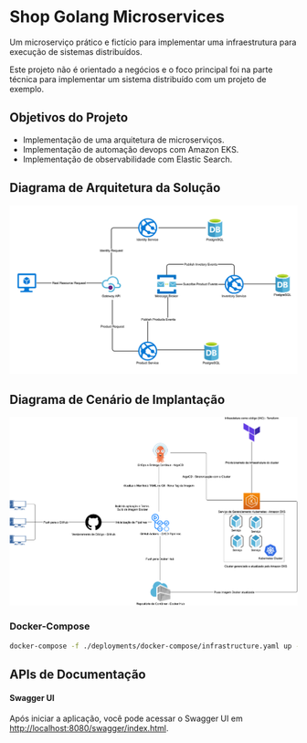 # Shop Golang Microservices

Um microserviço prático e fictício para implementar uma infraestrutura para execução de sistemas distribuídos.

Este projeto não é orientado a negócios e o foco principal foi na parte técnica para implementar um sistema distribuído com um projeto de exemplo.

## Objetivos do Projeto

- Implementação de uma arquitetura de microserviços.
- Implementação de automação devops com Amazon EKS.
- Implementação de observabilidade com Elastic Search.

## Diagrama de Arquitetura da Solução

![](./assets/eshop-microservices.png)

## Diagrama de Cenário de Implantação

![](./assets/eshop-devops.png)

### Docker-Compose
```bash
docker-compose -f ./deployments/docker-compose/infrastructure.yaml up -d
```
## APIs de Documentação

#### Swagger UI

Após iniciar a aplicação, você pode acessar o Swagger UI em [http://localhost:8080/swagger/index.html](http://localhost:8080/swagger/index.html).

